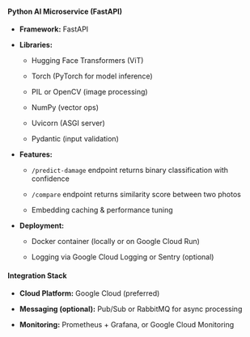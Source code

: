 #### Python AI Microservice (FastAPI)

- **Framework:** FastAPI
    
- **Libraries:**
    
    - Hugging Face Transformers (ViT)
        
    - Torch (PyTorch for model inference)
        
    - PIL or OpenCV (image processing)
        
    - NumPy (vector ops)
        
    - Uvicorn (ASGI server)
        
    - Pydantic (input validation)
        
- **Features:**
    
    - `/predict-damage` endpoint returns binary classification with confidence
        
    - `/compare` endpoint returns similarity score between two photos
        
    - Embedding caching & performance tuning
        
- **Deployment:**
    
    - Docker container (locally or on Google Cloud Run)
        
    - Logging via Google Cloud Logging or Sentry (optional)
        

#### Integration Stack

- **Cloud Platform:** Google Cloud (preferred)
    
- **Messaging (optional):** Pub/Sub or RabbitMQ for async processing
    
- **Monitoring:** Prometheus + Grafana, or Google Cloud Monitoring